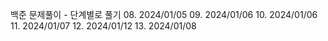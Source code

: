 백준 문제풀이 - 단계별로 풀기
08. 2024/01/05
09. 2024/01/06
10. 2024/01/06
11. 2024/01/07
12. 2024/01/12
13. 2024/01/08